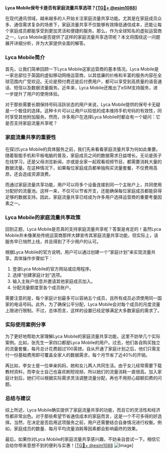 **Lyca Mobile保号卡是否有家庭流量共享选项？[[TG💪+ @esim1088](https://t.me/s/esim1088)]**

在现代通讯领域，越来越多的人开始关注家庭流量共享功能。尤其是在家庭成员众多、通信需求复杂的场景下，家庭流量共享不仅能够有效降低通信成本，还能让每个家庭成员都能享受到更加灵活和便捷的服务。那么，作为全球知名的虚拟运营商之一，Lyca Mobile是否提供了这样的家庭流量共享选项呢？本文将围绕这一问题展开详细分析，并为大家提供全面的解答。

### Lyca Mobile简介

首先，让我们简单回顾一下Lyca Mobile这家运营商的基本情况。Lyca Mobile是一家总部位于英国的虚拟移动网络运营商，以其低廉的价格和丰富的服务内容在全球范围内广受欢迎。无论是预付费还是后付费用户，都可以享受到高质量的语音通话、短信以及数据流量服务。近年来，Lyca Mobile还推出了eSIM支持服务，进一步提升了用户的使用体验。

对于那些需要长期保持号码活跃状态的用户来说，Lyca Mobile提供的保号卡无疑是一个极佳的选择。这种卡片可以让用户以较低的成本维持手机号码的有效性，同时享受其他附加服务。然而，许多用户在选择Lyca Mobile时都会有一个疑问：它是否支持家庭流量共享呢？

### 家庭流量共享的重要性

在探讨Lyca Mobile的具体服务之前，我们先来看看家庭流量共享为何如此重要。随着智能手机和平板电脑的普及，家庭成员之间的数据需求日益增长。无论是孩子在线学习，还是父母浏览新闻，亦或是全家一起观看视频节目，都需要消耗大量的数据流量。在这种情况下，如果每位家庭成员都单独购买流量套餐，不仅费用高昂，还会造成资源浪费。

而通过家庭流量共享功能，用户可以将多个设备连接到同一个主账户上，共同使用分配好的流量池。这样一来，不仅可以节省开支，还能确保每位家庭成员都能获得足够的数据支持。因此，家庭流量共享已经成为许多用户选择运营商的重要考量因素之一。

### Lyca Mobile的家庭流量共享政策

回到正题，Lyca Mobile是否真的支持家庭流量共享呢？答案是肯定的！虽然Lyca Mobile并未像某些传统运营商那样大肆宣传其家庭流量共享功能，但实际上，该服务早已悄然上线，并且得到了不少用户的认可。

根据Lyca Mobile的官方说明，用户可以通过创建一个“家庭计划”来实现流量共享。具体操作步骤如下：

1. 登录Lyca Mobile的官方网站或应用程序。
2. 选择“创建家庭计划”选项。
3. 输入主账户信息并邀请其他家庭成员加入。
4. 分配流量额度至各个成员账户。

需要注意的是，每个家庭计划最多可以容纳五个成员，且所有成员必须使用同一国家的电话号码。此外，为了确保公平分配，Lyca Mobile会对每个成员的月度流量上限进行限制。不过，总体而言，这样的设置已经足够满足大多数家庭的需求了。

### 实际使用案例分享

为了更好地帮助大家理解Lyca Mobile的家庭流量共享功能，这里不妨举几个实际案例。比如，张先生一家四口都是Lyca Mobile的用户。过去，他们各自购买独立的流量套餐，每月总计花费超过100英镑。自从开通了家庭计划之后，他们只需支付一份基础费用即可覆盖全家人的数据需求，每个月节省了近40%的开销。

再比如，李女士是一位单亲妈妈，她和女儿两人共同生活。由于女儿经常需要下载教材资料，而李女士自己也喜欢刷短视频，所以她们的流量消耗一直很高。加入家庭计划后，她们可以根据实际需求灵活调整流量分配，再也不用担心超额扣费的问题。

### 总结与建议

综上所述，Lyca Mobile确实提供了家庭流量共享的功能，而且它的灵活性和经济性都非常出色。对于那些希望节省通信成本的家庭而言，这是一个不可多得的好选择。当然，在决定是否启用这项服务之前，用户还需要结合自身情况进行权衡。例如，家庭成员的数量、每月平均流量消耗等因素都会影响最终的效果。

最后，如果你对Lyca Mobile的家庭流量共享感兴趣，不妨亲自尝试一下。相信它会给你带来意想不到的便利与实惠！[[TG💪+ @esim1088](https://t.me/s/esim1088) ![Image](https://i.postimg.cc/4NQfJmqS/Snipaste-2025-05-13-00-14-12.png)]